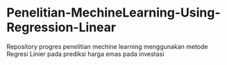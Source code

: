 # Penelitian-MechineLearning-Using-Regression-Linear
Repository progres penelitian mechine learning menggunakan metode Regresi Linier pada prediksi harga emas pada investasi
